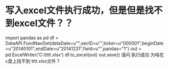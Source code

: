 # 写入excel文件执行成功，但是但是找不到excel文件？？

import pandas as pd
df = DataAPI.FundNavGet(dataDate=u"",secID=u"",ticker=u"000001",beginDate=u"20140101",endDate=u"20141231",field=u"",pandas="1")
out = pd.ExcelWriter('C:\tttt.xlsx')
df.to_excel(out)
out.save()
请问  执行成功  为啥在c盘上找不到 tttt.xlsx文件？ 